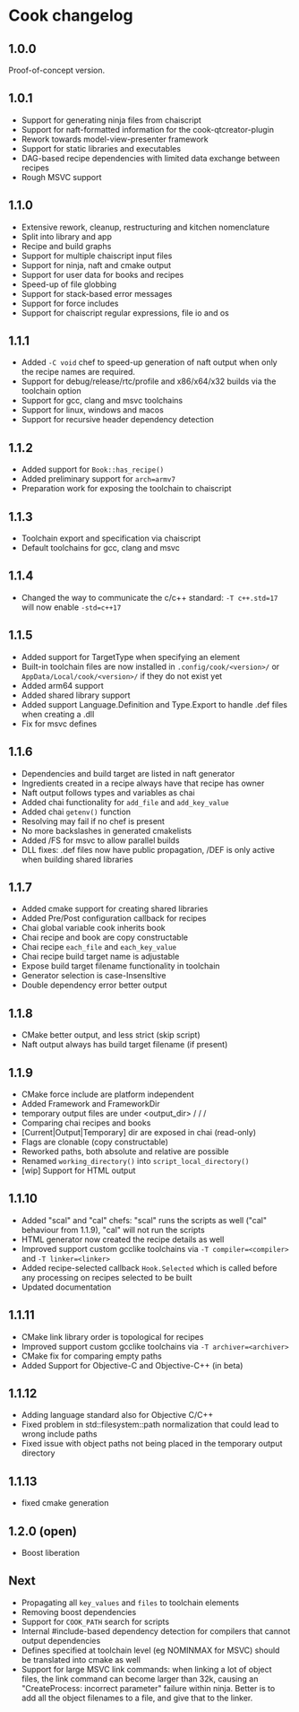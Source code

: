 Cook changelog
==============

## 1.0.0

Proof-of-concept version.

## 1.0.1

* Support for generating ninja files from chaiscript
* Support for naft-formatted information for the cook-qtcreator-plugin
* Rework towards model-view-presenter framework
* Support for static libraries and executables
* DAG-based recipe dependencies with limited data exchange between recipes
* Rough MSVC support

## 1.1.0

* Extensive rework, cleanup, restructuring and kitchen nomenclature
* Split into library and app
* Recipe and build graphs
* Support for multiple chaiscript input files
* Support for ninja, naft and cmake output
* Support for user data for books and recipes
* Speed-up of file globbing
* Support for stack-based error messages
* Support for force includes
* Support for chaiscript regular expressions, file io and os

## 1.1.1

* Added `-C void` chef to speed-up generation of naft output when only the recipe names are required.
* Support for debug/release/rtc/profile and x86/x64/x32 builds via the toolchain option
* Support for gcc, clang and msvc toolchains
* Support for linux, windows and macos
* Support for recursive header dependency detection

## 1.1.2

* Added support for `Book::has_recipe()`
* Added preliminary support for `arch=armv7`
* Preparation work for exposing the toolchain to chaiscript

## 1.1.3

* Toolchain export and specification via chaiscript
* Default toolchains for gcc, clang and msvc

## 1.1.4

* Changed the way to communicate the c/c++ standard: `-T c++.std=17` will now enable `-std=c++17`

## 1.1.5

* Added support for TargetType when specifying an element
* Built-in toolchain files are now installed in `.config/cook/<version>/` or `AppData/Local/cook/<version>/` if they do not exist yet
* Added arm64 support
* Added shared library support
* Added support Language.Definition and Type.Export to handle .def files when creating a .dll
* Fix for msvc defines

## 1.1.6

* Dependencies and build target are listed in naft generator
* Ingredients created in a recipe always have that recipe has owner
* Naft output follows types and variables as chai
* Added chai functionality for `add_file` and `add_key_value`
* Added chai `getenv()` function
* Resolving may fail if no chef is present
* No more backslashes in generated cmakelists
* Added /FS for msvc to allow parallel builds
* DLL fixes: .def files now have public propagation, /DEF is only active when building shared libraries

## 1.1.7

* Added cmake support for creating shared libraries
* Added Pre/Post configuration callback for recipes
* Chai global variable cook inherits book
* Chai recipe and book are copy constructable
* Chai recipe `each_file` and `each_key_value`
* Chai recipe build target name is adjustable
* Expose build target filename functionality in toolchain
* Generator selection is case-InsensItive
* Double dependency error better output 

## 1.1.8

* CMake better output, and less strict (skip script)
* Naft output always has build target filename (if present)

## 1.1.9

* CMake force include are platform independent
* Added Framework and FrameworkDir
* temporary output files are under <output_dir> / <recipe> / <md5 of dir> / <rel>
* Comparing chai recipes and books
* [Current|Output|Temporary] dir are exposed in chai (read-only)
* Flags are clonable (copy constructable)
* Reworked paths, both absolute and relative are possible
* Renamed `working_directory()` into `script_local_directory()`
* [wip] Support for HTML output

## 1.1.10

* Added "scal" and "cal" chefs: "scal" runs the scripts as well ("cal" behaviour from 1.1.9), "cal" will not run the scripts
* HTML generator now created the recipe details as well
* Improved support custom gcclike toolchains via `-T compiler=<compiler>` and `-T linker=<linker>`
* Added recipe-selected callback `Hook.Selected` which is called before any processing on recipes selected to be built
* Updated documentation

## 1.1.11

* CMake link library order is topological for recipes
* Improved support custom gcclike toolchains via `-T archiver=<archiver>`
* CMake fix for comparing empty paths
* Added Support for Objective-C and Objective-C++ (in beta)

## 1.1.12

* Adding language standard also for Objective C/C++
* Fixed problem in std::filesystem::path normalization that could lead to wrong include paths
* Fixed issue with object paths not being placed in the temporary output directory

## 1.1.13

* fixed cmake generation

## 1.2.0 (open)

* Boost liberation

## Next

* Propagating all `key_values` and `files` to toolchain elements
* Removing boost dependencies
* Support for `COOK_PATH` search for scripts
* Internal #include-based dependency detection for compilers that cannot output dependencies
* Defines specified at toolchain level (eg NOMINMAX for MSVC) should be translated into cmake as well
* Support for large MSVC link commands: when linking a lot of object files, the link command can become larger than 32k, causing an "CreateProcess: incorrect parameter" failure within ninja. Better is to add all the object filenames to a file, and give that to the linker.
